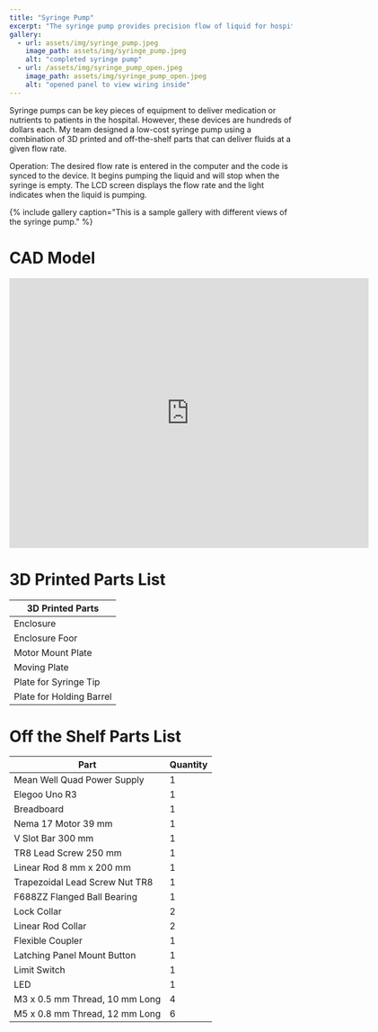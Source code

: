 ```yaml
---
title: "Syringe Pump"
excerpt: "The syringe pump provides precision flow of liquid for hospital or research use"
gallery:
  - url: assets/img/syringe_pump.jpeg
    image_path: assets/img/syringe_pump.jpeg
    alt: "completed syringe pump"
  - url: /assets/img/syringe_pump_open.jpeg
    image_path: assets/img/syringe_pump_open.jpeg
    alt: "opened panel to view wiring inside"
---
```


Syringe pumps can be key pieces of equipment to deliver medication or nutrients to patients in the hospital. However, these devices are hundreds of dollars each. My team designed a low-cost syringe pump using a combination of 3D printed and off-the-shelf parts that can deliver fluids at a given flow rate.   

Operation: The desired flow rate is entered in the computer and the code is synced to the device. It begins pumping the liquid and will stop when the syringe is empty. The LCD screen displays the flow rate and the light indicates when the liquid is pumping. 

{% include gallery caption="This is a sample gallery with different views of the syringe pump." %}

# CAD Model 

<iframe src="https://vanderbilt643.autodesk360.com/shares/public/SH512d4QTec90decfa6e5f2e570389fd93e0?mode=embed" width="640" height="480" allowfullscreen="true" webkitallowfullscreen="true" mozallowfullscreen="true"  frameborder="0"></iframe>

# 3D Printed Parts List 
| 3D Printed Parts | 
|---------|
|Enclosure | 
| Enclosure Foor| 
|Motor Mount Plate| 
|Moving Plate| 
|Plate for Syringe Tip| 
| Plate for Holding Barrel|


# Off the Shelf Parts List 

| Part | Quantity |
|------|---------|
| Mean Well Quad Power Supply | 1 |
| Elegoo Uno R3 | 1| 
|Breadboard | 1|
|Nema 17 Motor 39 mm | 1 | 
| V Slot Bar 300 mm | 1 |
| TR8 Lead Screw 250 mm | 1 | 
|Linear Rod 8 mm x 200 mm | 1 |
|Trapezoidal Lead Screw Nut TR8 | 1 | 
|F688ZZ Flanged Ball Bearing | 1 | 
|Lock Collar | 2 |
|Linear Rod Collar | 2 | 
|Flexible Coupler| 1 |
|Latching Panel Mount Button | 1 | 
|Limit Switch| 1|
| LED | 1| 
|M3 x 0.5 mm Thread, 10 mm Long | 4 | 
|M5 x 0.8 mm Thread, 12 mm Long | 6 | 

